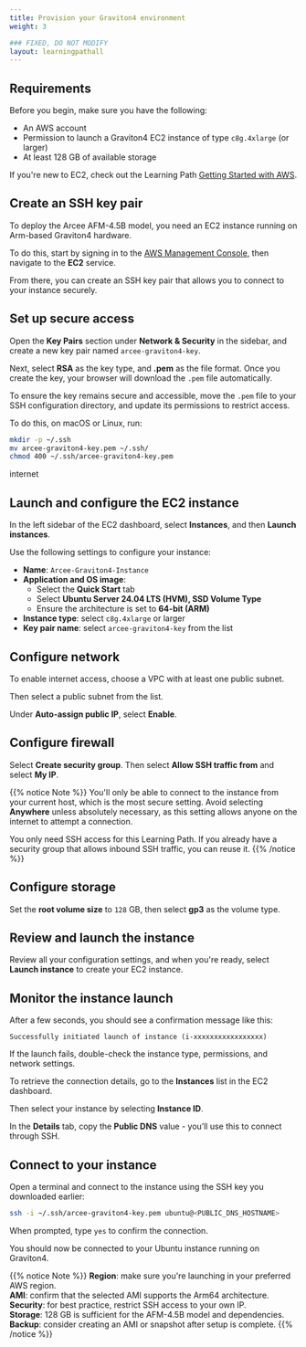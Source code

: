 ```yaml
---
title: Provision your Graviton4 environment
weight: 3

### FIXED, DO NOT MODIFY
layout: learningpathall
---
```


## Requirements

Before you begin, make sure you have the following:

- An AWS account  
- Permission to launch a Graviton4 EC2 instance of type `c8g.4xlarge` (or larger)  
- At least 128 GB of available storage

If you're new to EC2, check out the Learning Path [Getting Started with AWS](/learning-paths/servers-and-cloud-computing/csp/aws/).

## Create an SSH key pair

To deploy the Arcee AFM-4.5B model, you need an EC2 instance running on Arm-based Graviton4 hardware.

To do this, start by signing in to the [AWS Management Console](https://console.aws.amazon.com), then navigate to the **EC2** service.

From there, you can create an SSH key pair that allows you to connect to your instance securely.

## Set up secure access 

Open the **Key Pairs** section under **Network & Security** in the sidebar, and create a new key pair named `arcee-graviton4-key`. 

Next, select **RSA** as the key type, and **.pem** as the file format. Once you create the key, your browser will download the `.pem` file automatically.

To ensure the key remains secure and accessible, move the `.pem` file to your SSH configuration directory, and update its permissions to restrict access.

To do this, on macOS or Linux, run:

```bash
mkdir -p ~/.ssh
mv arcee-graviton4-key.pem ~/.ssh/
chmod 400 ~/.ssh/arcee-graviton4-key.pem
```
internet
## Launch and configure the EC2 instance

In the left sidebar of the EC2 dashboard, select **Instances**, and then **Launch instances**.

Use the following settings to configure your instance:

- **Name**: `Arcee-Graviton4-Instance`  
- **Application and OS image**:  
  - Select the **Quick Start** tab  
  - Select **Ubuntu Server 24.04 LTS (HVM), SSD Volume Type**  
  - Ensure the architecture is set to **64-bit (ARM)**  
- **Instance type**: select `c8g.4xlarge` or larger  
- **Key pair name**: select `arcee-graviton4-key` from the list

## Configure network

To enable internet access, choose a VPC with at least one public subnet.  

Then select a public subnet from the list.

Under **Auto-assign public IP**, select **Enable**.

## Configure firewall

Select **Create security group**. Then select **Allow SSH traffic from** and select **My IP**.

{{% notice Note %}}
You'll only be able to connect to the instance from your current host, which is the most secure setting. Avoid selecting **Anywhere** unless absolutely necessary, as this setting allows anyone on the internet to attempt a connection.

You only need SSH access for this Learning Path. If you already have a security group that allows inbound SSH traffic, you can reuse it.
{{% /notice %}}

## Configure storage

Set the **root volume size** to `128` GB, then select **gp3** as the volume type.

## Review and launch the instance

Review all your configuration settings, and when you're ready, select **Launch instance** to create your EC2 instance.

## Monitor the instance launch

After a few seconds, you should see a confirmation message like this:

```
Successfully initiated launch of instance (i-xxxxxxxxxxxxxxxxx)
```

If the launch fails, double-check the instance type, permissions, and network settings.

To retrieve the connection details, go to the **Instances** list in the EC2 dashboard.  

Then select your instance by selecting **Instance ID**.  

In the **Details** tab, copy the **Public DNS** value - you’ll use this to connect through SSH.

## Connect to your instance

Open a terminal and connect to the instance using the SSH key you downloaded earlier:

```bash
ssh -i ~/.ssh/arcee-graviton4-key.pem ubuntu@<PUBLIC_DNS_HOSTNAME>
```

When prompted, type `yes` to confirm the connection.

You should now be connected to your Ubuntu instance running on Graviton4.

{{% notice Note %}}
**Region**: make sure you're launching in your preferred AWS region.  
**AMI**: confirm that the selected AMI supports the Arm64 architecture. 
**Security**: for best practice, restrict SSH access to your own IP.  
**Storage**: 128 GB is sufficient for the AFM-4.5B model and dependencies.  
**Backup**: consider creating an AMI or snapshot after setup is complete.
{{% /notice %}}

